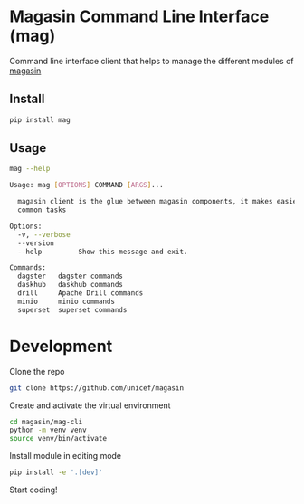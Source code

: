 # Magasin Command Line Interface (mag)

Command line interface client that helps to manage the different modules of [magasin](http://github.com/unicef/magasin)

## Install

```sh
pip install mag
```

## Usage

```sh
mag --help
```

```sh
Usage: mag [OPTIONS] COMMAND [ARGS]...

  magasin client is the glue between magasin components, it makes easier
  common tasks

Options:
  -v, --verbose
  --version
  --help         Show this message and exit.

Commands:
  dagster   dagster commands
  daskhub   daskhub commands
  drill     Apache Drill commands
  minio     minio commands
  superset  superset commands
```


# Development 

Clone the repo
```sh
git clone https://github.com/unicef/magasin
```
Create and activate the virtual environment
```sh
cd magasin/mag-cli
python -m venv venv
source venv/bin/activate
```

Install module in editing mode
```sh
pip install -e '.[dev]'
```

Start coding!


